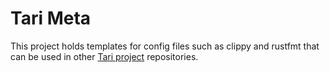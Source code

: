 # Tari Meta

This project holds templates for config files such as clippy and rustfmt that can be used in other [Tari project](http://github.com/tari-project) repositories.